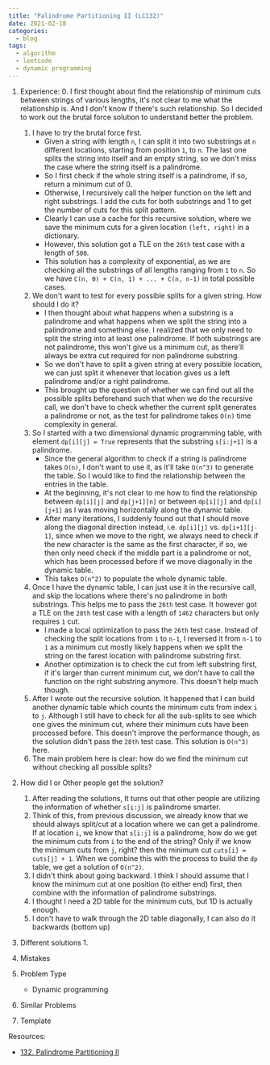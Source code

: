 ```yaml
---
title: "Palindrome Partitioning II (LC132)"
date: 2021-02-18
categories:
  - blog
tags:
  - algorithm
  - leetcode
  - dynamic programming
---
```


1. Experience:
    0. I first thought about find the relationship of minimum cuts between strings of various lengths, it's not clear to me what the relationship is. And I don't know if there's such relationship. So I decided to work out the brutal force solution to understand better the problem. 
    1. I have to try the brutal force first. 
        * Given a string with length `n`, I can split it into two substrings at `n` different locations, starting from position `1`, to `n`. The last one splits the string into itself and an empty string, so we don't miss the case where the string itself is a palindrome.
        * So I first check if the whole string itself is a palindrome, if so, return a minimum cut of 0.
        * Otherwise, I recursively call the helper function on the left and right substrings. I add the cuts for both substrings and 1 to get the number of cuts for this split pattern.
        * Clearly I can use a cache for this recursive solution, where we save the minimum cuts for a given location `(left, right)` in a dictionary.
        * However, this solution got a TLE on the `26th` test case with a length of `500`.
        * This solution has a complexity of exponential, as we are checking all the substrings of all lengths ranging from `1` to `n`. So we have `C(n, 0) + C(n, 1) + ... + C(n, n-1)` in total possible cases.
    2. We don't want to test for every possible splits for a given string. How should I do it?
        * I then thought about what happens when a substring is a palindrome and what happens when we split the string into a palindrome and something else. I realized that we only need to split the string into at least one palindrome. If both substrings are not palindrome, this won't give us a minimum cut, as there'll always be extra cut required for non palindrome substring. 
        * So we don't have to split a given string at every possible location, we can just split it whenever that location gives us a left palindrome and/or a right palindrome.
        * This brought up the question of whether we can find out all the possible splits beforehand such that when we do the recursive call, we don't have to check whether the current split generates a palindrome or not, as the test for palindrome takes `O(n)` time complexity in general.
    3. So I started with a two dimensional dynamic programming table, with element `dp[i][j] = True` represents that the substring `s[i:j+1]` is a palindrome.
        * Since the general algorithm to check if a string is palindrome takes `O(n)`, I don't want to use it, as it'll take `O(n^3)` to generate the table. So I would like to find the relationship between the entries in the table.
        * At the beginning, it's not clear to me how to find the relationship between `dp[i][j]` and `dp[j+1][n]` or between `dp[i][j]` and `dp[i][j+1]` as I was moving horizontally along the dynamic table. 
        * After many iterations, I suddenly found out that I should move along the diagonal direction instead, i.e. `dp[i][j]` vs. `dp[i+1][j-1]`, since when we move to the right, we always need to check if the new character is the same as the first character, if so, we then only need check if the middle part is a palindrome or not, which has been processed before if we move diagonally in the dynamic table.
        * This takes `O(n^2)` to populate the whole dynamic table. 
    4. Once I have the dynamic table, I can just use it in the recursive call, and skip the locations where there's no palindrome in both substrings. This helps me to pass the `26th` test case. It however got a TLE on the `28th` test case with a length of `1462` characters but only requires `1` cut. 
        * I made a local optimization to pass the `26th` test case. Instead of checking the split locations from `1` to `n-1`, I reversed it from `n-1` to `1` as a minimum cut mostly likely happens when we split the string on the farest location with palindrome substring first.
        * Another optimization is to check the cut from left substring first, if it's larger than current minimum cut, we don't have to call the function on the right substring anymore. This doesn't help much though.      
    5. After I wrote out the recursive solution. It happened that I can build another dynamic table which counts the minimum cuts from index `i` to `j`. Although I still have to check for all the sub-splits to see which one gives the minimum cut, where their minimum cuts have been processed before. This doesn't improve the performance though, as the solution didn't pass the `28th` test case. This solution is `O(n^3)` here.
    6. The main problem here is clear: how do we find the minimum cut without checking all possible splits?

2. How did I or Other people get the solution? 
    1. After reading the solutions, It turns out that other people are utilizing the information of whether `s[i:j]` is palindrome smarter.
    2. Think of this, from previous discussion, we already know that we should always split/cut at a location where we can get a palindrome. If at location `i`, we know that `s[i:j]` is a palindrome, how do we get the minimum cuts from `i` to the end of the string? Only if we know the minimum cuts from `j`, right? then the minimum cut `cuts[i] = cuts[j] + 1`. When we combine this with the process to build the `dp` table, we get a solution of `O(n^2)`.
    3. I didn't think about going backward. I think I should assume that I know the minimum cut at one position (to either end) first, then combine with the information of palindrome substrings.
    4. I thought I need a 2D table for the minimum cuts, but 1D is actually enough.
    5. I don't have to walk through the 2D table diagonally, I can also do it backwards (bottom up)

3. Different solutions
    1. 


4. Mistakes

5. Problem Type
    * Dynamic programming

6. Similar Problems



7. Template



Resources:
* [132. Palindrome Partitioning II][LeetCode Link]

[LeetCode Link]: https://leetcode.com/problems/palindrome-partitioning-ii/